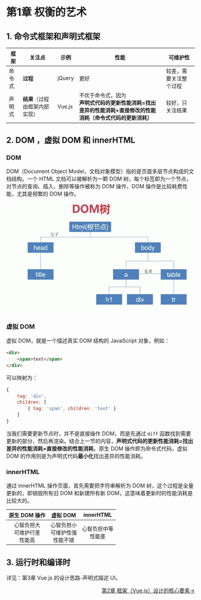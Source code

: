 # 第1章 权衡的艺术

## 1. 命令式框架和声明式框架

| 框架  | 关注点               | 示例     | 性能                                                              | 可维护性        |
| --- | ----------------- | ------ | --------------------------------------------------------------- | ----------- |
| 命令式 | **过程**            | jQuery | 更好                                                              | 较差，需要关注整个过程 |
| 声明式 | **结果**（过程由框架内部实现） | Vue.js | 不优于命令式，因为<br />**声明式代码的更新性能消耗=找出差异的性能消耗+直接修改的性能消耗（命令式代码的更新消耗）** | 较好，只关注结果    |

## 2. DOM ，虚拟 DOM 和 innerHTML

### DOM

DOM（Document Object Model，文档对象模型）指的是页面多层节点构成的文档结构。一个 HTML 文档可以被解析为一颗 DOM 树，每个标签即为一个节点，对节点的查询、插入、删除等操作被称为 DOM 操作，DOM 操作是比较耗费性能，尤其是频繁的 DOM 操作。

![](./images/dom.webp)

### 虚拟 DOM

虚拟 DOM，就是一个描述真实 DOM 结构的 JavaScript 对象，例如：

```html
<div>
    <span>text</span>
</div>
```

可以映射为：

```js
{
    tag: 'div',
    children: [
        { tag: 'span', children: 'text' }
    ]
}
```

当我们需要更新节点时，并不是直接操作 DOM，而是先通过 `diff` 函数找到需要更新的部分，然后再渲染。结合上一节的内容，**声明式代码的更新性能消耗=找出差异的性能消耗+直接修改的性能消耗**，原生 DOM 操作即为命令式代码，虚拟 DOM 的作用则是为声明式代码**最小化**找出差异的性能消耗。

### innerHTML

通过 innerHTML 操作页面，首先需要把字符串解析为 DOM 树，这个过程是全量更新的，即销毁所有旧 DOM 和新建所有新 DOM，这意味着更新时的性能消耗是比较大的。

| 原生 DOM 操作                 | 虚拟 DOM                     | innerHTML       |
|:-------------------------:|:--------------------------:|:---------------:|
| 心智负担大<br />可维护行差<br />性能高 | 心智负担小<br />可维护性强<br />性能不错 | 心智负担中等<br />性能差 |

## 3. 运行时和编译时

详见：第3章 Vue.js 的设计思路-声明式描述 UI。

<div style="width: 100%; display: flex; justify-content: space-between;">
    <span></span>
    <a href="https://github.com/JungleHico/vue-design-note/blob/master/docs/第2章%20框架（Vue.js）设计的核心要素.md">第2章 框架（Vue.js）设计的核心要素→</a>
</div>